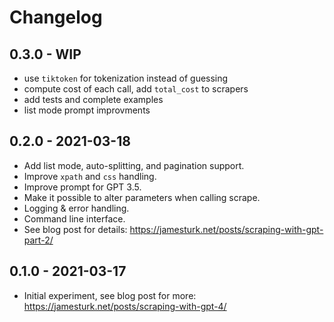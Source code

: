 # Changelog

## 0.3.0 - WIP

* use `tiktoken` for tokenization instead of guessing
* compute cost of each call, add `total_cost` to scrapers
* add tests and complete examples
* list mode prompt improvments

## 0.2.0 - 2021-03-18

* Add list mode, auto-splitting, and pagination support.
* Improve `xpath` and `css` handling.
* Improve prompt for GPT 3.5.
* Make it possible to alter parameters when calling scrape.
* Logging & error handling.
* Command line interface.
* See blog post for details: <https://jamesturk.net/posts/scraping-with-gpt-part-2/>

## 0.1.0 - 2021-03-17

* Initial experiment, see blog post for more: <https://jamesturk.net/posts/scraping-with-gpt-4/>
